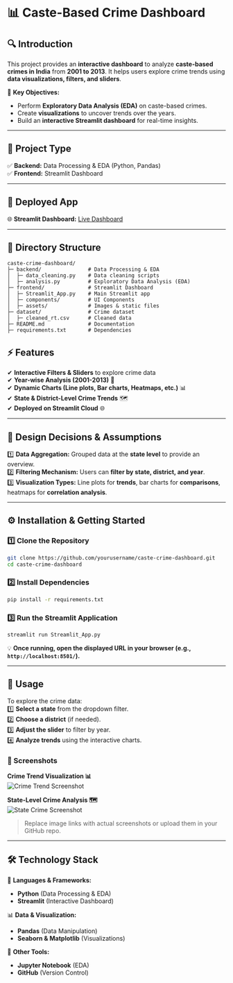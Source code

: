 # **📊 Caste-Based Crime Dashboard**  

## **🔍 Introduction**  
This project provides an **interactive dashboard** to analyze **caste-based crimes in India** from **2001 to 2013**. It helps users explore crime trends using **data visualizations, filters, and sliders**.  

📌 **Key Objectives:**  
- Perform **Exploratory Data Analysis (EDA)** on caste-based crimes.  
- Create **visualizations** to uncover trends over the years.  
- Build an **interactive Streamlit dashboard** for real-time insights.  

---

## **📂 Project Type**  
✅ **Backend:** Data Processing & EDA (Python, Pandas)  
✅ **Frontend:** Streamlit Dashboard  

---

## **🚀 Deployed App**  
🌐 **Streamlit Dashboard:** [Live Dashboard](https://your-streamlit-app-url.streamlit.app/)  

---

## **📂 Directory Structure**  
```
caste-crime-dashboard/
├─ backend/               # Data Processing & EDA
│  ├─ data_cleaning.py    # Data cleaning scripts
│  ├─ analysis.py         # Exploratory Data Analysis (EDA)
├─ frontend/              # Streamlit Dashboard
│  ├─ Streamlit_App.py    # Main Streamlit app
│  ├─ components/         # UI Components
│  ├─ assets/             # Images & static files
├─ dataset/               # Crime dataset
│  ├─ cleaned_rt.csv      # Cleaned data
├─ README.md              # Documentation
├─ requirements.txt       # Dependencies
```

## **⚡ Features**  
✔ **Interactive Filters & Sliders** to explore crime data  
✔ **Year-wise Analysis (2001-2013)** 📆  
✔ **Dynamic Charts (Line plots, Bar charts, Heatmaps, etc.)** 📊  
✔ **State & District-Level Crime Trends** 🗺️  
✔ **Deployed on Streamlit Cloud** 🌐  

---

## **📌 Design Decisions & Assumptions**  
1️⃣ **Data Aggregation:** Grouped data at the **state level** to provide an overview.  
2️⃣ **Filtering Mechanism:** Users can **filter by state, district, and year**.  
3️⃣ **Visualization Types:** Line plots for **trends**, bar charts for **comparisons**, heatmaps for **correlation analysis**.  

---

## **⚙️ Installation & Getting Started**  
### **1️⃣ Clone the Repository**  
```bash
git clone https://github.com/yourusername/caste-crime-dashboard.git
cd caste-crime-dashboard
```

### **2️⃣ Install Dependencies**  
```bash
pip install -r requirements.txt
```

### **3️⃣ Run the Streamlit Application**  
```bash
streamlit run Streamlit_App.py
```
💡 **Once running, open the displayed URL in your browser (e.g., `http://localhost:8501/`).**  

---

## **📌 Usage**  
To explore the crime data:  
1️⃣ **Select a state** from the dropdown filter.  
2️⃣ **Choose a district** (if needed).  
3️⃣ **Adjust the slider** to filter by year.  
4️⃣ **Analyze trends** using the interactive charts.  

### **📸 Screenshots**  
**Crime Trend Visualization 📊**  
![Crime Trend Screenshot](https://your-image-link.com)  

**State-Level Crime Analysis 🗺️**  
![State Crime Screenshot](https://your-image-link.com)  

> Replace image links with actual screenshots or upload them in your GitHub repo.  

---

## **🛠 Technology Stack**  
🚀 **Languages & Frameworks:**  
- **Python** (Data Processing & EDA)  
- **Streamlit** (Interactive Dashboard)  

📊 **Data & Visualization:**  
- **Pandas** (Data Manipulation)  
- **Seaborn & Matplotlib** (Visualizations)  

🔧 **Other Tools:**  
- **Jupyter Notebook** (EDA)  
- **GitHub** (Version Control)  
